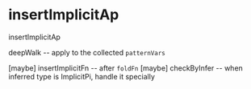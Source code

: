 # insertImplicitAp

insertImplicitAp

deepWalk -- apply to the collected `patternVars`

[maybe] insertImplicitFn -- after `foldFn`
[maybe] checkByInfer -- when inferred type is ImplicitPi, handle it specially
